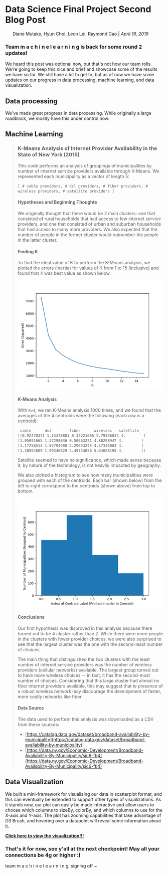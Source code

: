 # Data Science Final Project Second Blog Post
&nbsp;&nbsp;&nbsp;&nbsp;&nbsp;&nbsp;Diane Mutako, Hyun Choi, Leon Lei, Raymond Cao | *April 19, 2019*

### Team m a c h i n e l e a r n i n g is back for some round 2 updates! 
We heard this post was optional now, but that's not how our team rolls. We're going to keep this nice and brief and showcase some of the results we have so far. We still have a lot to get to, but as of now we have some updates on our progress in data processing, machine learning, and data visualization.

## Data processing
We've made great progress in data processing. While originally a large roadblock, we mostly have this under control now.

## Machine Learning

> ### K-Means Analysis of Internet Provider Availability in the State of New York (2015)
>
> This code performs an analysis of groupings of municipalities by number of internet service providers available through K-Means. We represented each municipality as a vector of length 5:
>```
>[ # cable providers, # dsl providers, # fiber providers, # wireless providers, # satellite providers ]
>```
>
>#### Hypotheses and Beginning Thoughts
>
>We originally thought that there would be 2 main clusters: one that consisted of rural households that had access to few internet service providers, and one that consisted of urban and suburban households that had access to many more providers. We also expected that the number of people in the former cluster would outnumber the people in the latter cluster.
>
>#### Finding K
>
>To find the ideal value of K to perform the K-Means analysis, we plotted the errors (inertia) for values of K from 1 to 15 (inclusive) and found that 4 was best value as shown below.
>
>![Figure 1](./Figure_1.png)
>
>#### K-Means Analysis
>
>With `K=4`, we ran K-Means analysis 1000 times, and we found that the averages of the 4 centroids were the following (each row is a centroid):
>
>```
>  cable      dsl        fiber      wireless   satellite
>[[0.92470371 1.13378801 0.34721665 2.79396034 4.        ]
> [1.05091665 1.37298036 0.50663221 4.86298947 4.        ]
> [1.17256513 1.55794908 2.29653245 4.57346084 4.        ]
> [1.38594809 1.99346829 4.49734056 5.04028195 4.        ]]
>```
>Satellite seemed to have no significance, which made sense because it, by nature of the technology, is not heavily impacted by geography.
>
>We also plotted a histogram to see how many municipalities were grouped with each of the centroids. Each bar (shown below) from the left to right correspond to the centroids (shown above) from top to bottom.
>
>![Figure 2](./Figure_2.png)
>
>#### Conclusions
>
>Our first hypothesis was disproved in this analysis because there turned out to be 4 cluster rather than 2. While there were more people in the clusters with fewer provider choices, we were also surprised to see that the largest cluster was the one with the second-least number of choices.
>
>The main thing that distinguished the two clusters with the least number of internet service providers was the number of wireless providers (cellular networks) available. The largest group turned out to have more wireless choices -- in fact, it has the second-most number of choices. Considering that this large cluster had almost no fiber internet providers available, this may suggest that te presence of a robust wireless network may discourage the development of faster, more costly networks like fiber.
>
>#### Data Source
>
>The data used to perform this analysis was downloaded as a CSV from these sources:
>  * [https://catalog.data.gov/dataset/broadband-availability-by-municipality](https://catalog.data.gov/dataset/broadband-availability-by-municipality)
>  * [https://data.ny.gov/Economic-Development/Broadband-Availability-By-Municipality/sjc6-ftj4](https://data.ny.gov/Economic-Development/Broadband-Availability-By-Municipality/sjc6-ftj4)



## Data Visualization
We built a mini-framework for visualizing our data in scatterplot format, and this can eventually be extended to support other types of visualizations. As it stands now, our plot can easily be made interactive and allow users to choose which columns to sizeBy, colorBy, and which columns to use for the X-axis and Y-axis. The plot has zooming capabilities that take advantage of D3 Brush, and hovering over a datapoint will reveal some information about it.

[**Click here to view the visualization!!!**](https://bl.ocks.org/leibo123/raw/e363a2718cb735e8351075ea6a744621/26f6511609bb4abe0f5e1809a9ff58ed17c05720/)
  
### That's it for now, see y'all at the next checkpoint! May all your connections be 4g or higher :)
team m a c h i n e l e a r n i n g, signing off ~
